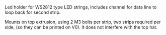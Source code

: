 Led holder for WS2812 type LED strings, includes channel for data line to loop back for second strip.

Mounts on top extrusion, using 2 M3 bolts per strip, two strips required per side, (so they can be printed on V0).
It does not interfere with the top hat. 

